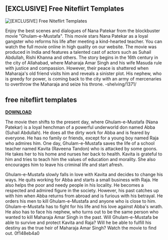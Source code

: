 ## [EXCLUSIVE] Free Niteflirt Templates

 
![\[EXCLUSIVE\] Free Niteflirt Templates](https://www.flirtwebdesign.com/wp-content/uploads/2022/12/Princess-Template-Wtmrk.png)

 
Enjoy the best scenes and dialogues of Nana Patekar from the blockbuster movie "Ghulam-e-Mustafa". This movie stars Nana Patekar as a loyal gangster who reforms his life after meeting a kind-hearted teacher. You can watch the full movie online in high quality on our website. The movie was produced in India and features a talented cast of actors such as Suhail Abdullah, Rishi Khanna and others. The story begins in the 16th century in the city of Allahabad, where Maharaja Amar Singh and his wife Masuda rule with justice and compassion. However, their peace is shattered when Maharaja's old friend visits him and reveals a sinister plot. His nephew, who is greedy for power, is coming back to the city with an army of mercenaries to overthrow the Maharaja and seize his throne. -shelving/1371/
 
## free niteflirt templates


[**DOWNLOAD**](https://www.google.com/url?q=https%3A%2F%2Ftlniurl.com%2F2tKveJ&sa=D&sntz=1&usg=AOvVaw3GMvyYZ7GE3hhD2AbWJnDK)

  
The movie then shifts to the present day, where Ghulam-e-Mustafa (Nana Patekar) is a loyal henchman of a powerful underworld don named Abba (Suhail Abdullah). He does all the dirty work for Abba and is feared by everyone. He has no family or friends, except for a young boy named Raja who admires him. One day, Ghulam-e-Mustafa saves the life of a school teacher named Kavita (Raveena Tandon) who is attacked by some goons. He takes her to his home and nurses her back to health. Kavita is grateful to him and tries to teach him the values of education and morality. She also encourages him to leave his criminal life and start afresh.
  
Ghulam-e-Mustafa slowly falls in love with Kavita and decides to change his ways. He quits working for Abba and starts a small business with Raja. He also helps the poor and needy people in his locality. He becomes a respected and admired figure in the society. However, his past catches up with him when Abba returns from abroad and is furious with his betrayal. He orders his men to kill Ghulam-e-Mustafa and anyone who is close to him. Ghulam-e-Mustafa has to fight for his life and his love against Abba's wrath. He also has to face his nephew, who turns out to be the same person who wanted to kill Maharaja Amar Singh in the past. Will Ghulam-e-Mustafa be able to survive and protect Kavita and Raja? Will he be able to fulfill his destiny as the true heir of Maharaja Amar Singh? Watch the movie to find out.
 0f148eb4a0
